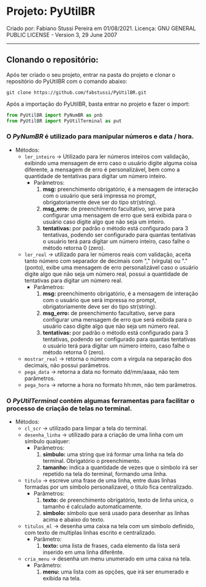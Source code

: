 # Projeto: **PyUtilBR**

Criado por: Fabiano Stussi Pereira em 01/08/2021.
Licença: GNU GENERAL PUBLIC LICENSE - Version 3, 29 June 2007

------------

## Clonando o repositório:
Após ter criado o seu projeto, entrar na pasta do projeto e clonar o repositório do PyUtilBR com o comando abaixo:
~~~ DOS
git clone https://github.com/fabstussi/PyUtilBR.git
~~~
Após a importação do PyUtilBR, basta entrar no projeto e fazer o import:
~~~ python
from PyUtilBR import PyNumBR as pnb
from PyUtilBR import PyUtilTerminal as put
~~~
### O *PyNumBR* é utilizado para manipular números e data / hora.
- Métodos:
	- ```ler_inteiro``` -> Utilizado para ler números inteiros com validação, exibindo uma mensagem de erro caso o usuário digite alguma coisa diferente, a mensagem de erro é personalizável, bem como a quantidade de tentativas para digitar um número inteiro.
		- Parâmetros:
			1. **msg:** preenchimento obrigatório, é a mensagem de interação com o usuário que será impressa no prompt, obrigatoriamente deve ser do tipo str(string).
			2. **msg_erro:** de preenchimento facultativo, serve para configurar uma mensagem de erro que será exibida para o usuário caso digite algo que não seja um inteiro.
			3. **tentativas:** por padrão o método está configurado para 3 tentativas, podendo ser configurado para quantas tentativas o usuário terá para digitar um número inteiro, caso falhe o método retorna 0 (zero).
	- ```ler_real``` -> utilizado para ler números reais com validação, aceita tanto número com separador de decimais com "," (virgula) ou "." (ponto), exibe uma mensagem de erro personalizável caso o usuário digite algo que não seja um número real, possui a quantidade de tentativas para digitar um número real.
		- Parâmetros:
			1. **msg:** preenchimento obrigatório, é a mensagem de interação com o usuário que será impressa no prompt, obrigatoriamente deve ser do tipo str(string).
			1. **msg_erro:** de preenchimento facultativo, serve para configurar uma mensagem de erro que será exibida para o usuário caso digite algo que não seja um número real.
			1. **tentativas:** por padrão o método está configurado para 3 tentativas, podendo ser configurado para quantas tentativas o usuário terá para digitar um número inteiro, caso falhe o método retorna 0 (zero).
	- ```mostrar_real``` -> retorna o número com a virgula na separação dos decimais, não possui parâmetros.
	- ```pega_data``` -> retorna a data no formato dd/mm/aaaa, não tem parâmetros.
	- ```pega_hora``` -> retorne a hora no formato hh:mm, não tem parâmetros.

### O *PyUtilTerminal* contém algumas ferramentas para facilitar o processo de criação de telas no terminal.
- Métodos:
	- ```cl_scr``` -> utilizado para limpar a tela do terminal.
	- ```desenha_linha``` -> utilizado para a criação de uma linha com um símbulo qualquer:
		- Parâmetros:
			1. __simbulo:__ uma string que irá formar uma linha na tela do terminal. Obrigatório o preenchimento.
			1. __tamanho:__ indica a quantidade de vezes que o símbolo irá ser repetido na tela do terminal, formando uma linha.
	- ```titulo``` -> escreve uma frase de uma linha, entre duas linhas formadas por um símbolo personalizavel, o titulo fica centralizado.
		- Parâmetros:
			1. __texto:__ de preenchimento obrigatório, texto de linha unica, o tamanho é calculado automaticamente.
			2. __simbolo:__ símbolo que será usado para desenhar as linhas acima e abaixo do texto.
	- ```titulos_ml``` -> desenha uma caixa na tela com um símbolo definido, com texto de multiplas linhas escrito e centralizado.
		- Parâmetro:
			1. __texto:__ uma lista de frases, cada elemento da lista será inserido em uma linha diferênte.
	- ```cria_menu``` -> desenha um menu unumerado em uma caixa na tela.
		- Parâmetro:
			1. __menu:__ uma lista com as opções, que irá ser enumerado e exibida na tela.
